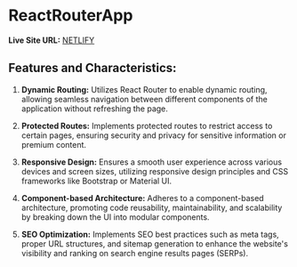 # ReactRouterApp

**Live Site URL:** [NETLIFY]()

## Features and Characteristics:

1. **Dynamic Routing:** Utilizes React Router to enable dynamic routing, allowing seamless navigation between different components of the application without refreshing the page.

2. **Protected Routes:** Implements protected routes to restrict access to certain pages, ensuring security and privacy for sensitive information or premium content.

3. **Responsive Design:** Ensures a smooth user experience across various devices and screen sizes, utilizing responsive design principles and CSS frameworks like Bootstrap or Material UI.

4. **Component-based Architecture:** Adheres to a component-based architecture, promoting code reusability, maintainability, and scalability by breaking down the UI into modular components.

5. **SEO Optimization:** Implements SEO best practices such as meta tags, proper URL structures, and sitemap generation to enhance the website's visibility and ranking on search engine results pages (SERPs).
